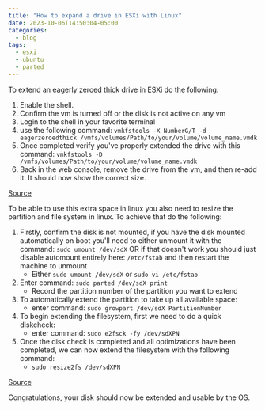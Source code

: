 ```yaml
---
title: "How to expand a drive in ESXi with Linux"
date: 2023-10-06T14:50:04-05:00
categories:
  - blog
tags:
  - esxi
  - ubuntu
  - parted
---
```


To extend an eagerly zeroed thick drive in ESXi do the following:

1. Enable the shell.
2. Confirm the vm is turned off or the disk is not active on any vm
3. Login to the shell in your favorite terminal
4. use the following command: `vmkfstools -X NumberG/T -d eagerzeroedthick /vmfs/volumes/Path/to/your/volume/volume_name.vmdk`
1. Once completed verify you've properly extended the drive with this command: `vmkfstools -D /vmfs/volumes/Path/to/your/volume/volume_name.vmdk`
1. Back in the web console, remove the drive from the vm, and then re-add it. It should now show the correct size.

[Source][vmkfs]

To be able to use this extra space in linux you also need to resize the partition and file system in linux. To achieve that do the following:

1. Firstly, confirm the disk is not mounted, if you have the disk mounted automatically on boot you'll need to either unmount it with the command: `sudo umount /dev/sdX` OR if that doesn't work you should just disable automount entirely here: `/etc/fstab` and then restart the machine to unmount
   - Either `sudo umount /dev/sdX` or `sudo vi /etc/fstab`
2. Enter command: `sudo parted /dev/sdX print`
   - Record the partition number of the partition you want to extend
3. To automatically extend the partition to take up all available space:
   - enter command: `sudo growpart /dev/sdX PartitionNumber`
4. To begin extending the filesystem, first we need to do a quick diskcheck:
   - enter command: `sudo e2fsck -fy /dev/sdXPN`
5. Once the disk check is completed and all optimizations have been completed, we can now extend the filesystem with the following command: 
   - `sudo resize2fs /dev/sdXPN`
  
[Source][file2fs]

Congratulations, your disk should now be extended and usable by the OS.

[vmkfs]: https://tutoexpress.com/index.php/vmware-extend-an-eager-zeroed-thick-disk-keeping-its-format/
[file2fs]: https://access.redhat.com/articles/1196353